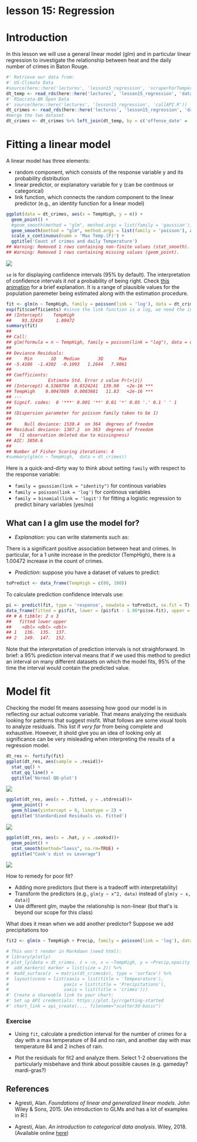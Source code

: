 lesson 15: Regression
================

Introduction
============

In this lesson we will use a general linear model (glm) and in particular linear regression to investigate the relationship between heat and the daily number of crimes in Baton Rouge.

``` r
#' Retrieve our data from:
#' US-Climate Data
#source(here::here('lectures', 'lesson15_regression', 'scraperForTemperature.R'))
dt_temp <- read_rds(here::here('lectures', 'lesson15_regression', 'data', 'temperatures.rds'))
#' RSocrata-BR Open Data
#' source(here::here('lectures', 'lesson15_regression', 'callAPI.R'))
dt_crimes <- read_rds(here::here('lectures', 'lesson15_regression', 'data', 'crimes.rds'))
#merge the two dataset
dt_crimes <- dt_crimes %>% left_join(dt_temp, by = c('offense_date' = 'Day'))
```

Fitting a linear model
======================

A linear model has three elements:

-   random component, which consists of the response variable y and its probability distribution
-   linear predictor, or explanatory variable for y (can be continous or categorical)
-   link function, which connects the random component to the linear predictor (e.g., an identity function for a linear model)

``` r
ggplot(data = dt_crimes, aes(x = TempHigh, y = n)) +
  geom_point() +
  #geom_smooth(method = "glm", method.args = list(family = 'gaussian'), aes(color = "gaussian"), se = F) +
  geom_smooth(method = "glm", method.args = list(family = 'poisson'), aes(color = "poisson"), se = T) +
  scale_x_continuous(name = 'Max Temp.(F)') +
  ggtitle('Count of crimes and daily Temperature') 
## Warning: Removed 1 rows containing non-finite values (stat_smooth).
## Warning: Removed 1 rows containing missing values (geom_point).
```

![](README_files/figure-markdown_github/visualizing%20a%20lm-1.png)

`se` is for displaying confidence intervals (95% by default). The interpretation of confidence intervals it *not* a probability of being right. Check [this animation](http://rpsychologist.com/d3/CI/) for a brief explanation. It is a range of plausible values for the population paremeter being estimated along with the estimation procedure.

``` r
fit <- glm(n ~ TempHigh, family = poisson(link = 'log'), data = dt_crimes)
exp(fit$coefficients) #since the link function is a log, we need the inverse => exp 
## (Intercept)    TempHigh 
##    93.32419     1.00472
summary(fit)
## 
## Call:
## glm(formula = n ~ TempHigh, family = poisson(link = "log"), data = dt_crimes)
## 
## Deviance Residuals: 
##     Min       1Q   Median       3Q      Max  
## -5.4106  -1.4302  -0.1093   1.2644   7.9861  
## 
## Coefficients:
##              Estimate Std. Error z value Pr(>|z|)    
## (Intercept) 4.5360794  0.0324241  139.90   <2e-16 ***
## TempHigh    0.0047089  0.0003981   11.83   <2e-16 ***
## ---
## Signif. codes:  0 '***' 0.001 '**' 0.01 '*' 0.05 '.' 0.1 ' ' 1
## 
## (Dispersion parameter for poisson family taken to be 1)
## 
##     Null deviance: 1530.4  on 364  degrees of freedom
## Residual deviance: 1387.2  on 363  degrees of freedom
##   (1 observation deleted due to missingness)
## AIC: 3850.6
## 
## Number of Fisher Scoring iterations: 4
#summary(glm(n ~ TempHigh,  data = dt_crimes))
```

Here is a quick-and-dirty way to think about setting `family` with respect to the response variable:

-   `family = gaussian(link = "identity")` for continous variables
-   `family = poisson(link = 'log')` for continous variables
-   `family = binomial(link = 'logit')` for fitting a logistic regression to predict binary variables (yes/no)

What can I a glm use the model for?
-----------------------------------

-   *Explanation*: you can write statements such as:

There is a significant positive association between heat and crimes. In particular, for a 1 unite increase in the predictor (TempHigh), there is a 1.00472 increase in the count of crimes.

-   *Prediction*: suppose you have a dataset of values to predict:

``` r
toPredict <- data_frame(TempHigh = c(80, 100))
```

To calculate prediction confidence intervals use:

``` r
pi <- predict(fit, type = 'response', newdata = toPredict, se.fit = T)[1:2] #95% prediction interval = -1.96*se< y-hat < + 1.96*se
data_frame(fitted = pi$fit, lower = (pi$fit - 1.96*pi$se.fit), upper = (pi$fit + 1.96*pi$se.fit))
## # A tibble: 2 x 3
##   fitted lower upper
##    <dbl> <dbl> <dbl>
## 1   136.  135.  137.
## 2   149.  147.  152.
```

Note that the interpretation of prediction intervals is not straighforward. In brief: a 95% prediction interval means that if we used this method to predict an interval on many different datasets on which the model fits, 95% of the time the interval would contain the predicted value.

Model fit
=========

Checking the model fit means assessing how good our model is in reflecting our actual outcome variable. That means analyzing the residuals looking for patterns that suggest misfit. What follows are some visual tools to analyze residuals. This list if *very far* from being complete and exhaustive. However, it shold give you an idea of looking only at significance can be very misleading when interpreting the results of a regression model.

``` r
dt_res <- fortify(fit)
ggplot(dt_res, aes(sample = .resid))+
  stat_qq() + 
  stat_qq_line() +
  ggtitle('Normal QQ-plot')
```

![](README_files/figure-markdown_github/analysis%20of%20the%20residual-1.png)

``` r
ggplot(dt_res, aes(x = .fitted, y = .stdresid))+
  geom_point() + 
  geom_hline(yintercept = 0, linetype = 2) +
  ggtitle('Standardized Residuals vs. Fitted')
```

![](README_files/figure-markdown_github/analysis%20of%20the%20residual-2.png)

``` r
ggplot(dt_res, aes(x = .hat, y = .cooksd))+
  geom_point() + 
  stat_smooth(method="loess", na.rm=TRUE) +
  ggtitle("Cook's dist vs Leverage")
```

![](README_files/figure-markdown_github/analysis%20of%20the%20residual-3.png)

How to remedy for poor fit?

-   Adding more predictors (but there is a tradeoff with interpretability)
-   Transform the predictors (e.g., `glm(y ~ x^2, data)` instead of `glm(y ~ x, data)`)
-   Use different glm, maybe the relationship is non-linear (but that's is beyond our scope for this class)

What does it mean when we add another predictor? Suppose we add precipitations too

``` r
fit2 <- glm(n ~ TempHigh + Precip, family = poisson(link = 'log'), data = dt_crimes)
```

``` r
# This won't render in Markdown (need html):
# library(plotly)
# plot_ly(data = dt_crimes, z = ~n, x = ~TempHigh, y = ~Precip,opacity = 0.5) %>%
#  add_markers( marker = list(size = 2)) %>%
#  #add_surface(z  = matrix(dt_crimes$n), type = 'surface') %>%
#  layout(scene = list(xaxis = list(title = 'Tempearature'),
#                     yaxis = list(title = 'Precipitations'),
#                     zaxis = list(title = 'crimes')))
#' Create a shareable link to your chart:
#' Set up API credentials: https://plot.ly/r/getting-started
#' chart_link = api_create(..., filename="scatter3d-basic")
```

### Exercise

-   Using `fit`, calculate a prediction interval for the number of crimes for a day with a max temperature of 84 and no rain, and another day with max temperature 84 and 2 inches of rain.

-   Plot the residuals for fit2 and analyze them. Select 1-2 observations the particularly misbehave and think about possible causes (e.g. gameday? mardi-gras?)

References
----------

-   Agresti, Alan. *Foundations of linear and generalized linear models*. John Wiley & Sons, 2015. (An introduction to GLMs and has a lot of examples in R:)

-   Agresti, Alan. *An introduction to categorical data analysis*. Wiley, 2018. (Available online [here](https://mregresion.files.wordpress.com/2012/08/agresti-introduction-to-categorical-data.pdf))
